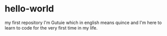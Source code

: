 # hello-world
my first repository
I'm Gutuie which in english means quince and I'm here to learn to code for the very first time in my life.
